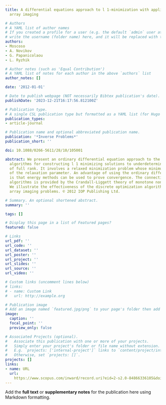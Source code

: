 ```yaml
---
title: A differential equations approach to l 1-minimization with applications to
  array imaging

# Authors
# A YAML list of author names
# If you created a profile for a user (e.g. the default `admin` user at `content/authors/admin/`), 
# write the username (folder name) here, and it will be replaced with their full name and linked to their profile.
authors:
- Moscoso
- A. Novikov
- G. Papanicolaou
- L. Ryzhik

# Author notes (such as 'Equal Contribution')
# A YAML list of notes for each author in the above `authors` list
author_notes: []

date: '2012-01-01'

# Date to publish webpage (NOT necessarily Bibtex publication's date).
publishDate: '2023-12-21T16:17:56.812100Z'

# Publication type.
# A single CSL publication type but formatted as a YAML list (for Hugo requirements).
publication_types:
- article-journal

# Publication name and optional abbreviated publication name.
publication: '*Inverse Problems*'
publication_short: ''

doi: 10.1088/0266-5611/28/10/105001

abstract: We present an ordinary differential equation approach to the analysis of
  algorithms for constructing l 1 minimizing solutions to underdetermined linear systems
  of full rank. It involves a relaxed minimization problem whose minimum is independent
  of the relaxation parameter. An advantage of using the ordinary differential equations
  is that energy methods can be used to prove convergence. The connection to the discrete
  algorithms is provided by the Crandall-Liggett theory of monotone nonlinear semigroups.
  We illustrate the effectiveness of the discrete optimization algorithm in some sparse
  array imaging problems. © 2012 IOP Publishing Ltd.

# Summary. An optional shortened abstract.
summary: ''

tags: []

# Display this page in a list of Featured pages?
featured: false

# Links
url_pdf: ''
url_code: ''
url_dataset: ''
url_poster: ''
url_project: ''
url_slides: ''
url_source: ''
url_video: ''

# Custom links (uncomment lines below)
# links:
# - name: Custom Link
#   url: http://example.org

# Publication image
# Add an image named `featured.jpg/png` to your page's folder then add a caption below.
image:
  caption: ''
  focal_point: ''
  preview_only: false

# Associated Projects (optional).
#   Associate this publication with one or more of your projects.
#   Simply enter your project's folder or file name without extension.
#   E.g. `projects: ['internal-project']` links to `content/project/internal-project/index.md`.
#   Otherwise, set `projects: []`.
projects: []
links:
- name: URL
  url: 
    https://www.scopus.com/inward/record.uri?eid=2-s2.0-84866336105&doi=10.1088%2f0266-5611%2f28%2f10%2f105001&partnerID=40&md5=9463b0a85fe5be38c1f6077807466203
---
```


Add the **full text** or **supplementary notes** for the publication here using Markdown formatting.

